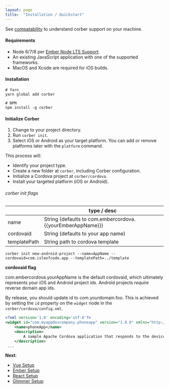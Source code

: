 ```yaml
---
layout: page
title:  "Installation / Quickstart"
---
```


See [compatability](/pages/compatibility) to understand corber support on your machine.

#### Requirements
- Node 6/7/8 per [Ember Node LTS Support](http://emberjs.com/blog/2016/09/07/ember-node-lts-support.html).
- An existing JavaScript application with one of the supported frameworks.
- MacOS and Xcode are required for iOS builds.

#### Installation

```cli
# Yarn
yarn global add corber

# NPM
npm install -g corber
```

#### Initialize Corber
1. Change to your project directory.
2. Run `corber init`.
3. Select iOS or Android as your target platform. You can add or remove platforms later with the `platform` command. 

This process will:

- Identify your project type.
- Create a new folder at `corber`, including Corber configuration.
- Initialize a Cordova project at `corber/cordova`.
- Install your targeted platform (iOS or Android).

###### corber init flags


|             | type / desc                       |
|------------ | ----------------------------------|
| name        | String (defaults to com.embercordova.{{yourEmberAppName}}) |
| cordovaid   | String (defaults to your app name) |
| templatePath| String path to cordova template |

```cli
corber init new-android-project --name=AppName --cordovaid=com.isleofcode.app --templatePath=../template
```
**cordovaid flag**

com.embercordova.yourAppName is the default cordovaid, which ultimately represents your iOS and Android project ids. Android projects _require_ reverse domain app ids.

By release, you should update id to com.yourdomain.foo. This is achieved by setting the `id` property on the `widget` node in the `corber/cordova/config.xml`.

```xml
<?xml version='1.0' encoding='utf-8'?>
<widget id="com.myappdevcompany.phoneapp" version="1.0.0" xmlns="http://www.w3.org/ns/widgets" xmlns:cdv="http://cordova.apache.org/ns/1.0">
    <name>phoneApp</name>
    <description>
        A sample Apache Cordova application that responds to the deviceready event.
    </description>
 ...
```

**Next**:

- [Vue Setup](/pages/frameworks/vue)
- [Ember Setup](/pages/frameworks/ember)
- [React Setup](/pages/frameworks/react)
- [Glimmer Setup](/pages/frameworks/glimmer)

